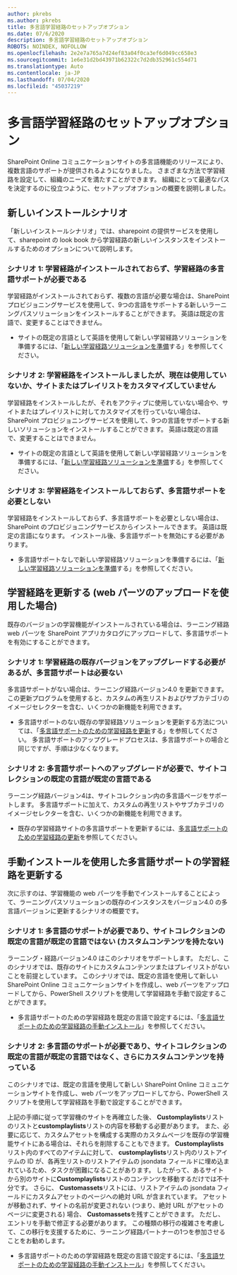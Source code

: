 ```yaml
---
author: pkrebs
ms.author: pkrebs
title: 多言語学習経路のセットアップオプション
ms.date: 07/6/2020
description: 多言語学習経路のセットアップオプション
ROBOTS: NOINDEX, NOFOLLOW
ms.openlocfilehash: 2e2e7a765a7d24ef83a04f0ca3ef6d049cc658e3
ms.sourcegitcommit: 1e6e31d2bd43971b62322c7d2db352961c554d71
ms.translationtype: Auto
ms.contentlocale: ja-JP
ms.lasthandoff: 07/04/2020
ms.locfileid: "45037219"
---
```

# <a name="setup-options-for-multilingual-learning-pathways"></a>多言語学習経路のセットアップオプション
SharePoint Online コミュニケーションサイトの多言語機能のリリースにより、複数言語のサポートが提供されるようになりました。 さまざまな方法で学習経路を設定して、組織のニーズを満たすことができます。 組織にとって最適なパスを決定するのに役立つように、セットアップオプションの概要を説明しました。 

## <a name="new-install-scenarios"></a>新しいインストールシナリオ
「新しいインストールシナリオ」では、sharepoint の提供サービスを使用して、sharepoint の look book から学習経路の新しいインスタンスをインストールするためのオプションについて説明します。

### <a name="scenario-1-we-have-not-installed-learning-pathways-and-need-learning-pathways-multilingual-support"></a>シナリオ 1: 学習経路がインストールされておらず、学習経路の多言語サポートが必要である 
学習経路がインストールされておらず、複数の言語が必要な場合は、SharePoint プロビジョニングサービスを使用して、9つの言語をサポートする新しいラーニングパスソリューションをインストールすることができます。 英語は既定の言語で、変更することはできません。 
- サイトの既定の言語として英語を使用して新しい学習経路ソリューションを準備するには、「[新しい学習経路ソリューションを準備](custom_provision_ml.md)する」を参照してください。

### <a name="scenario-2-we-installed-learning-pathways-but-arent-currently-using-it-andor-havent-made-any-customization-to-the-site-or-playlists"></a>シナリオ 2: 学習経路をインストールしましたが、現在は使用していないか、サイトまたはプレイリストをカスタマイズしていません 
学習経路をインストールしたが、それをアクティブに使用していない場合や、サイトまたはプレイリストに対してカスタマイズを行っていない場合は、SharePoint プロビジョニングサービスを使用して、9つの言語をサポートする新しいソリューションをインストールすることができます。 英語は既定の言語で、変更することはできません。 
- サイトの既定の言語として英語を使用して新しい学習経路ソリューションを準備するには、「[新しい学習経路ソリューションを準備](custom_provision_ml.md)する」を参照してください。

### <a name="scenario-3-we-havent-installed-learning-pathways-and-dont-need-multilingual-support"></a>シナリオ 3: 学習経路をインストールしておらず、多言語サポートを必要としない 
学習経路をインストールしておらず、多言語サポートを必要としない場合は、SharePoint のプロビジョニングサービスからインストールできます。 英語は既定の言語になります。 インストール後、多言語サポートを無効にする必要があります。 
- 多言語サポートなしで新しい学習経路ソリューションを準備するには、「[新しい学習経路ソリューションを準備](custom_provision_ml.md)する」を参照してください。

## <a name="update-learning-pathways-with-a-web-part-upload-scenarios"></a>学習経路を更新する (web パーツのアップロードを使用した場合)
既存のバージョンの学習機能がインストールされている場合は、ラーニング経路 web パーツを SharePoint アプリカタログにアップロードして、多言語サポートを有効にすることができます。 

### <a name="scenario-1-we-need-to-upgrade-an-existing-version-of-learning-pathways-but-dont-need-multilingual-support"></a>シナリオ 1: 学習経路の既存バージョンをアップグレードする必要があるが、多言語サポートは必要ない
多言語サポートがない場合は、ラーニング経路バージョン4.0 を更新できます。 この更新プログラムを使用すると、カスタムの再生リストおよびサブカテゴリのイメージセレクターを含む、いくつかの新機能を利用できます。 

- 多言語サポートのない既存の学習経路ソリューションを更新する方法については、「[多言語サポートのための学習経路を更新](custom_update_ml.md)する」を参照してください。 多言語サポートのアップグレードプロセスは、多言語サポートの場合と同じですが、手順は少なくなります。 

### <a name="scenario-2-we-need-to-upgrade-to-multilingual-support-and-the-default-language-of-the-site-collection-is-our-default-language"></a>シナリオ 2: 多言語サポートへのアップグレードが必要で、サイトコレクションの既定の言語が既定の言語である
ラーニング経路バージョン4は、サイトコレクション内の多言語ページをサポートします。 多言語サポートに加えて、カスタムの再生リストやサブカテゴリのイメージセレクターを含む、いくつかの新機能を利用できます。 
- 既存の学習経路サイトの多言語サポートを更新するには、[多言語サポートのための学習経路の更新](custom_update_ml.md)を参照してください。 

## <a name="update-learning-pathways-for-multilingual-support-with-manual-install"></a>手動インストールを使用した多言語サポートの学習経路を更新する 
次に示すのは、学習機能の web パーツを手動でインストールすることによって、ラーニングパスソリューションの既存のインスタンスをバージョン4.0 の多言語バージョンに更新するシナリオの概要です。 

### <a name="scenario-1-we-need-multilingual-support-and-the-default-language-of-the-site-collection-is-not-our-default-language--no-custom-content"></a>シナリオ 1: 多言語のサポートが必要であり、サイトコレクションの既定の言語が既定の言語ではない (カスタムコンテンツを持たない) 
ラーニング・経路バージョン4.0 はこのシナリオをサポートします。 ただし、このシナリオでは、既存のサイトにカスタムコンテンツまたはプレイリストがないことを前提としています。 このシナリオでは、既定の言語を使用して新しい SharePoint Online コミュニケーションサイトを作成し、web パーツをアップロードしてから、PowerShell スクリプトを使用して学習経路を手動で設定することができます。 
- 多言語サポートのための学習経路を既定の言語で設定するには、「[多言語サポートのための学習経路の手動インストール](custom_manualsetup_ml.md)」を参照してください。

### <a name="scenario-2-we-need-multilingual-support-and-the-default-language-of-the-site-collection-is-not-our-default-language--plus-we-have-custom-content"></a>シナリオ 2: 多言語のサポートが必要であり、サイトコレクションの既定の言語が既定の言語ではなく、さらにカスタムコンテンツを持っている 
このシナリオでは、既定の言語を使用して新しい SharePoint Online コミュニケーションサイトを作成し、web パーツをアップロードしてから、PowerShell スクリプトを使用して学習経路を手動で設定することができます。 

上記の手順に従って学習機のサイトを再確立した後、 **Customplaylists**リストのリストと**customplaylists**リストの内容を移動する必要があります。 また、必要に応じて、カスタムアセットを構成する実際のカスタムページを既存の学習機能サイトにある場合は、それらを削除することもできます。 **Customplaylists**リスト内のすべてのアイテムに対して、 **customplaylists**リスト内のリストアイテムの ID が、各再生リストのリストアイテムの jsondata フィールドに埋め込まれているため、タスクが困難になることがあります。 したがって、あるサイトから別のサイトに**Customplaylists**リストのコンテンツを移動するだけでは不十分です。 さらに、 **Customassets**リストには、リストアイテムの jsondata フィールドにカスタムアセットのページへの絶対 URL が含まれています。 アセットが移動されず、サイトの名前が変更されない (つまり、絶対 URL がアセットのページに変更される) 場合、 **Customassets**を残すことができます。 ただし、エントリを手動で修正する必要があります。 この種類の移行の複雑さを考慮して、この移行を支援するために、ラーニング経路パートナーの1つを参加させることをお勧めします。
- 多言語サポートのための学習経路を既定の言語で設定するには、「[多言語サポートのための学習経路の手動インストール](custom_manualsetup_ml.md)」を参照してください。

